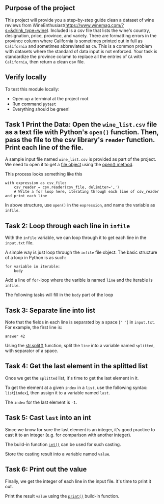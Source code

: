 ## Purpose of the project
This project will provide you a step-by-step guide clean a dataset of wine reviews from WineEnthusiast(https://www.winemag.com/?s=&drink_type=wine). Included is a csv file that lists the wine's country, designation, price, province, and variety. There are formatting errors in the province column where California is sometimes printed out in full as `California` and sometimes abbreviated as `CA`. This is a common problem with datasets where the standard of data input is not enforced. Your task is standardize the province column to replace all the entries of `CA` with `California`, then return a clean csv file.


## Verify locally
To test this module locally:
* Open up a terminal at the project root
* Run command `pytest`
* Everything should be green!


## Task 1 Print the Data: Open the `wine_list.csv` file as a text file with Python's `open()` function. Then, pass the file to the csv library's `reader` function. Print each line of the file.

A sample input file named `wine_list.csv` is provided as part of the project.
We need to open it to get a [file object](https://docs.python.org/3.7/glossary.html#term-file-object) using the [open() method](https://docs.python.org/3/tutorial/inputoutput.html#reading-and-writing-files).

This process looks something like this
```
with expression as csv_file:
    csv_reader = csv.reader(csv_file, delimiter=',')
    # Write a for loop here, iterating through each line of csv_reader and print each line
```

In above structure, use `open()` in the `expression`, and name the variable as `infile`.


## Task 2: Loop through each line in `infile`
With the `infile` variable, we can loop through it to get each line in the `input.txt` file.

A simple way is just loop through the `infile` file object.
The basic structure of a loop in Python is as such:
```
for variable in iterable:
    body
```

Add a line of `for`-loop where the varible is named `line` and the iterable is `infile`.

The following tasks will fill in the `body` part of the loop


## Task 3: Separate line into list
Note that the fields in each line is separated by a space (`' '`) in `input.txt`.
For example, the first line is:
```
answer 42
```

Using the [str.split()](https://docs.python.org/3.7/library/stdtypes.html#str.split) function, split the `line` into a variable named `splitted`, with separator of a space.


## Task 4: Get the last element in the splitted list
Once we get the `splitted` list, it's time to get the last element in it.

To get the element at a given `index` in a `list`, use the following syntax: `list`[`index`], then assign it to a variable named `last`.

The `index` for the last element is `-1`.

## Task 5: Cast `last` into an int
Since we know for sure the last element is an integer, it's good practice to cast it to an integer (e.g. for comparison with another integer).

The build-in function [`int()`](https://docs.python.org/3.7/library/functions.html#int) can be used for such casting.

Store the casting result into a variable named `value`.


## Task 6: Print out the value
Finally, we get the integer of each line in the input file.
It's time to print it out.

Print the result `value` using the [`print()`](https://docs.python.org/3.7/library/functions.html#print) build-in function.
